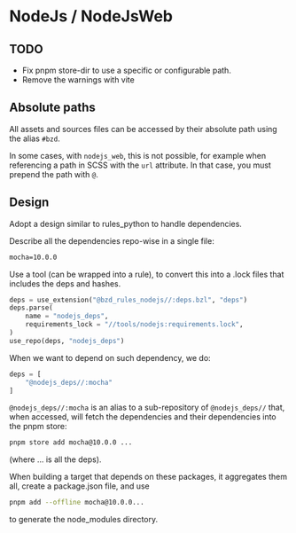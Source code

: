 # NodeJs / NodeJsWeb

## TODO

- Fix pnpm store-dir to use a specific or configurable path.
- Remove the warnings with vite

## Absolute paths

All assets and sources files can be accessed by their absolute path using the alias `#bzd`.

In some cases, with `nodejs_web`, this is not possible, for example when referencing a path in SCSS with the `url` attribute.
In that case, you must prepend the path with `@`.

## Design

Adopt a design similar to rules_python to handle dependencies.

Describe all the dependencies repo-wise in a single file:

```txt
mocha=10.0.0
```

Use a tool (can be wrapped into a rule), to convert this into a .lock files that includes the deps and hashes.

```py
deps = use_extension("@bzd_rules_nodejs//:deps.bzl", "deps")
deps.parse(
    name = "nodejs_deps",
    requirements_lock = "//tools/nodejs:requirements.lock",
)
use_repo(deps, "nodejs_deps")
```

When we want to depend on such dependency, we do:

```py
deps = [
	"@nodejs_deps//:mocha"
]
```

`@nodejs_deps//:mocha` is an alias to a sub-repository of `@nodejs_deps//` that, when accessed, will fetch the dependencies
and their dependencies into the pnpm store:

```bash
pnpm store add mocha@10.0.0 ...
```

(where ... is all the deps).

When building a target that depends on these packages, it aggregates them all, create a package.json file, and use

```bash
pnpm add --offline mocha@10.0.0...
```

to generate the node_modules directory.
